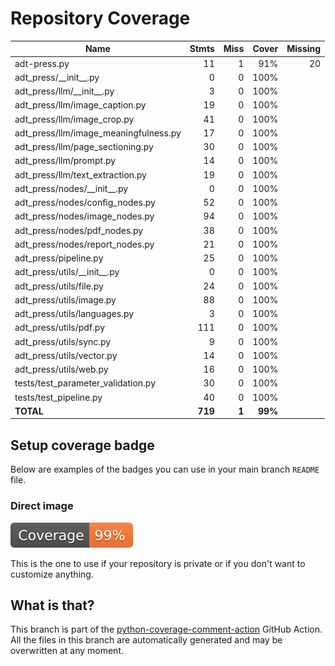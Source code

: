 # Repository Coverage



| Name                                    |    Stmts |     Miss |   Cover |   Missing |
|---------------------------------------- | -------: | -------: | ------: | --------: |
| adt-press.py                            |       11 |        1 |     91% |        20 |
| adt\_press/\_\_init\_\_.py              |        0 |        0 |    100% |           |
| adt\_press/llm/\_\_init\_\_.py          |        3 |        0 |    100% |           |
| adt\_press/llm/image\_caption.py        |       19 |        0 |    100% |           |
| adt\_press/llm/image\_crop.py           |       41 |        0 |    100% |           |
| adt\_press/llm/image\_meaningfulness.py |       17 |        0 |    100% |           |
| adt\_press/llm/page\_sectioning.py      |       30 |        0 |    100% |           |
| adt\_press/llm/prompt.py                |       14 |        0 |    100% |           |
| adt\_press/llm/text\_extraction.py      |       19 |        0 |    100% |           |
| adt\_press/nodes/\_\_init\_\_.py        |        0 |        0 |    100% |           |
| adt\_press/nodes/config\_nodes.py       |       52 |        0 |    100% |           |
| adt\_press/nodes/image\_nodes.py        |       94 |        0 |    100% |           |
| adt\_press/nodes/pdf\_nodes.py          |       38 |        0 |    100% |           |
| adt\_press/nodes/report\_nodes.py       |       21 |        0 |    100% |           |
| adt\_press/pipeline.py                  |       25 |        0 |    100% |           |
| adt\_press/utils/\_\_init\_\_.py        |        0 |        0 |    100% |           |
| adt\_press/utils/file.py                |       24 |        0 |    100% |           |
| adt\_press/utils/image.py               |       88 |        0 |    100% |           |
| adt\_press/utils/languages.py           |        3 |        0 |    100% |           |
| adt\_press/utils/pdf.py                 |      111 |        0 |    100% |           |
| adt\_press/utils/sync.py                |        9 |        0 |    100% |           |
| adt\_press/utils/vector.py              |       14 |        0 |    100% |           |
| adt\_press/utils/web.py                 |       16 |        0 |    100% |           |
| tests/test\_parameter\_validation.py    |       30 |        0 |    100% |           |
| tests/test\_pipeline.py                 |       40 |        0 |    100% |           |
|                               **TOTAL** |  **719** |    **1** | **99%** |           |


## Setup coverage badge

Below are examples of the badges you can use in your main branch `README` file.

### Direct image

[![Coverage badge](https://github.com/unicef/adt-press/raw/python-coverage-comment-action-data/badge.svg)](https://github.com/unicef/adt-press/tree/python-coverage-comment-action-data)

This is the one to use if your repository is private or if you don't want to customize anything.



## What is that?

This branch is part of the
[python-coverage-comment-action](https://github.com/marketplace/actions/python-coverage-comment)
GitHub Action. All the files in this branch are automatically generated and may be
overwritten at any moment.